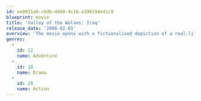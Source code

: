 ```yaml
---
id: ee0831a6-cbdb-4d60-9c16-a398194e41c9
blueprint: movie
title: 'Valley of the Wolves: Iraq'
release_date: '2006-02-03'
overview: 'The movie opens with a fictionalized depiction of a real-life incident: the arrest on July 4, 2003 of 11 Turkish special forces soldiers and 13 civilians by U.S. forces of the 173rd Airborne commanded by Colonel William C. Mayville in the northern Iraqi Kurdish town of Sulaymaniyah. The Turkish soldiers suppose that this is an ordinary visit from their NATO allies. But this time is different.'
genres:
  -
    id: 12
    name: Adventure
  -
    id: 18
    name: Drama
  -
    id: 28
    name: Action
---
```


